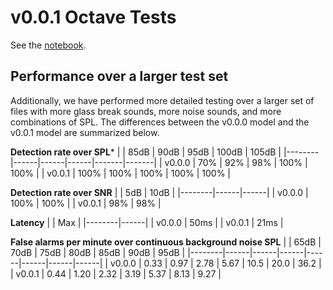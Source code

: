 # v0.0.1 Octave Tests

See the [notebook](gb_sim_v0.0.1.octave.ipynb).


## Performance over a larger test set

Additionally, we have performed more detailed testing over a larger set of files with more glass break sounds, 
more noise sounds, and more combinations of SPL. The differences between the v0.0.0 model and the v0.0.1 model
are summarized below.

**Detection rate over SPL***
|        | 85dB | 90dB | 95dB | 100dB | 105dB |
|--------|------|------|------|-------|-------|
| v0.0.0 |  70% |  92% |  98% |  100% |  100% |
| v0.0.1 | 100% | 100% | 100% |  100% |  100% |

**Detection rate over SNR**
|        |  5dB | 10dB |
|--------|------|------|
| v0.0.0 | 100% | 100% |
| v0.0.1 |  98% |  98% |

**Latency**
|        | Max  |
|--------|------|
| v0.0.0 | 50ms |
| v0.0.1 | 21ms |

**False alarms per minute over continuous background noise SPL**
|        | 65dB | 70dB | 75dB | 80dB | 85dB | 90dB | 95dB |
|--------|------|------|------|------|------|------|------|
| v0.0.0 | 0.33 | 0.97 | 2.78 | 5.67 | 10.5 | 20.0 | 36.2 |
| v0.0.1 | 0.44 | 1.20 | 2.32 | 3.19 | 5.37 | 8.13 | 9.27 |
